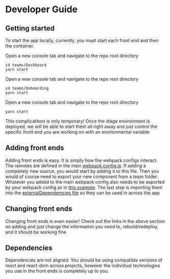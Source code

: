 # Developer Guide

## Getting started

To start the app locally, currently, you must start each front end and then the container.

Open a new console tab and navigate to the repo root directory

```
cd teams/Dashboard
yarn start
```

Open a new console tab and navigate to the repo root directory

```
cd teams/Onboarding
yarn start
```

Open a new console tab and navigate to the repo root directory

```
yarn start
```

This complicatibon is only temporary! Once the stage environment is deployed, we will be able to start them all right away and just control the specific front end you are working on with an environmental variable

## Adding front ends

Adding front ends is easy. It is simply how the webpack configs interact. The remotes are defined in the main [webpack.config.js](https://github.com/mousemke/special-happiness/blob/main/webpack.config.js#L31-L32). If adding a completely new source, you would start by adding it to this file. Then you would of course need to export your new component from a team folder. Whatever you added to the main webpack config also needs to be exported by your webpack config as in [this example](https://github.com/mousemke/special-happiness/blob/main/teams/Onboarding/webpack.config.js#L44-L50). The last step is importing them into the [externalDependemcies file](https://github.com/mousemke/special-happiness/blob/main/src/externalComponents.ts) so they can be used in across the app

## Changing front ends

Changing front ends is even easier! Check out the links in the above section on adding and just change the information you need to, rebuild/redeploy, and it should be working fine

## Dependencies

Dependencies are not aligned. You should be using compatible versions of react and react-dom across projects, however the individual technologies you use in the front ends is completely up to you.
